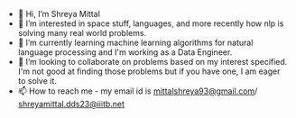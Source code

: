 - 👋 Hi, I’m Shreya Mittal
- 👀 I’m interested in space stuff, languages, and more recently how nlp is solving many real world problems.
- 🌱 I’m currently learning machine learning algorithms for natural language processing and I'm working as a Data Engineer.
- 💞️ I’m looking to collaborate on problems based on my interest specified. I'm not good at finding those problems but if you have one, I am eager to solve it.
- 📫 How to reach me - my email id is mittalshreya93@gmail.com/ shreyamittal.dds23@iiitb.net

<!---
shrmittal/shrmittal is a ✨ special ✨ repository because its `README.md` (this file) appears on your GitHub profile.
You can click the Preview link to take a look at your changes.
--->
